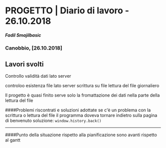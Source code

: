 # PROGETTO | Diario di lavoro - 26.10.2018
##### Fadil Smajilbasic
### Canobbio, [26.10.2018]

## Lavori svolti

Controllo validità dati lato server

controloo esistenza file lato server
scrittura su file
lettura del file giornaliero

Il progetto è quasi finito serve solo la fromattazione dei dati nella parte della lettura del file

####Problemi riscontrati e soluzioni adottate
se c'è un problema con la scrittura o lettura del file il programma doveva tornare indietro sulla pagina di benvenuto
soluzione: <code>window.history.back()</code>

---
####Punto della situazione rispetto alla pianificazione
sono avanti rispetto al gantt

<!-- ####Programma di massima per la prossima giornata di lavoro -->